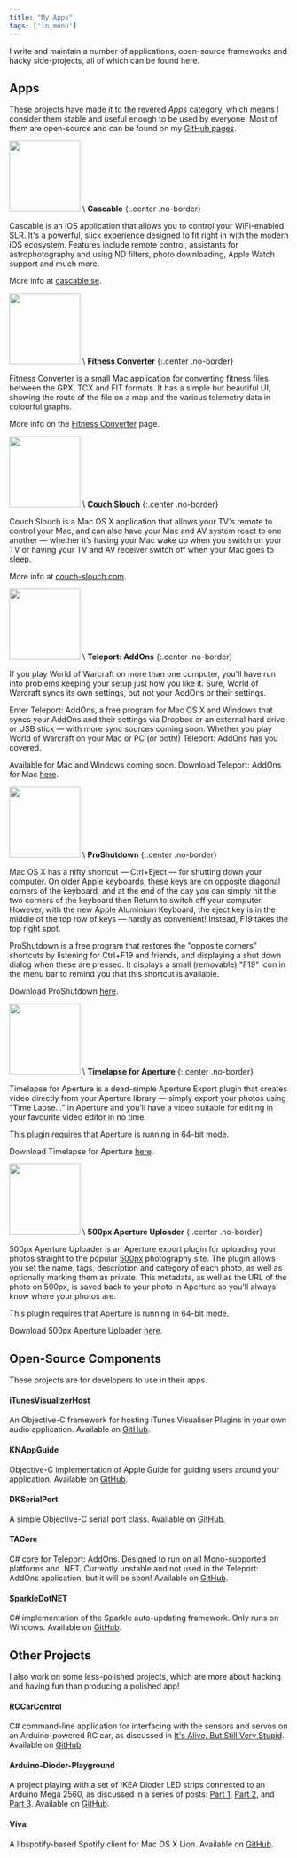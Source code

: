 ```yaml
---
title: "My Apps"
tags: ['in_menu']
---
```


I write and maintain a number of applications, open-source frameworks and hacky side-projects, all of which can be found here.

## Apps

These projects have made it to the revered *Apps* category, which means I consider them stable and useful enough to be used by everyone. Most of them are open-source and can be found on my [GitHub pages](http://github.com/iKenndac).

<img src="/pictures/apps/cascable.png" width="128"/> \\
**Cascable**
{:.center .no-border}

Cascable is an iOS application that allows you to control your WiFi-enabled SLR. It's a powerful, slick experience designed to fit right in with the modern iOS ecosystem. Features include remote control, assistants for astrophotography and using ND filters, photo downloading, Apple Watch support and much more.

More info at [cascable.se](http://cascable.se/).

<img src="/pictures/apps/fitness-converter.png" width="128"/> \\
**Fitness Converter**
{:.center .no-border}

Fitness Converter is a small Mac application for converting fitness files between the GPX, TCX and FIT formats. It has a simple but beautiful UI, showing the route of the file on a map and the various telemetry data in colourful graphs.

More info on the [Fitness Converter](http://ikennd.ac/fitness-converter/) page.

<img src="/pictures/apps/couch-slouch.png" width="128" /> \\
**Couch Slouch**
{:.center .no-border}

Couch Slouch is a Mac OS X application that allows your TV's remote to control your Mac, and can also have your Mac and AV system react to one another — whether it’s having your Mac wake up when you switch on your TV or having your TV and AV receiver switch off when your Mac goes to sleep.

More info at [couch-slouch.com](http://couch-slouch.com/).

<img src="/pictures/apps/teleport-addons.png" width="128" /> \\
**Teleport: AddOns**
{:.center .no-border}

If you play World of Warcraft on more than one computer, you'll have run into problems keeping your setup just how you like it. Sure, World of Warcraft syncs its own settings, but not your AddOns or their settings.

Enter Teleport: AddOns, a free program for Mac OS X and Windows that syncs your AddOns and their settings via Dropbox or an external hard drive or USB stick — with more sync sources coming soon. Whether you play World of Warcraft on your Mac or PC (or both!) Teleport: AddOns has you covered.

Available for Mac and Windows coming soon. Download Teleport: AddOns for Mac [here](/apps/files/TeleportAddOns.zip).

<img src="/pictures/apps/proshutdown.png" width="128" /> \\
**ProShutdown**
{:.center .no-border}

Mac OS X has a nifty shortcut — Ctrl+Eject — for shutting down your computer. On older Apple keyboards, these keys are on opposite diagonal corners of the keyboard, and at the end of the day you can simply hit the two corners of the keyboard then Return to switch off your computer. However, with the new Apple Aluminium Keyboard, the eject key is in the middle of the top row of keys — hardly as convenient! Instead, F19 takes the top right spot.

ProShutdown is a free program that restores the "opposite corners" shortcuts by listening for Ctrl+F19 and friends, and displaying a shut down dialog when these are pressed. It displays a small (removable) "F19" icon in the menu bar to remind you that this shortcut is available.

Download ProShutdown [here](/apps/files/ProShutdown.dmg).

<img src="/pictures/apps/aperture-plugin.png" width="128" /> \\
**Timelapse for Aperture**
{:.center .no-border}

Timelapse for Aperture is a dead-simple Aperture Export plugin that creates video directly from your Aperture library — simply export your photos using "Time Lapse…" in Aperture and you’ll have a video suitable for editing in your favourite video editor in no time.

This plugin requires that Aperture is running in 64-bit mode.

Download Timelapse for Aperture [here](/apps/files/TimelapseForApertureInstaller.zip).

<img src="/pictures/apps/500px-aperture-uploader.png" width="128" /> \\
**500px Aperture Uploader**
{:.center .no-border}

500px Aperture Uploader is an Aperture export plugin for uploading your photos straight to the popular [500px](http://500px.com) photography site. The plugin allows you set the name, tags, description and category of each photo, as well as optionally marking them as private. This metadata, as well as the URL of the photo on 500px, is saved back to your photo in Aperture so you'll always know where your photos are.

This plugin requires that Aperture is running in 64-bit mode.

Download 500px Aperture Uploader [here](/apps/files/500pxApertureUploader-Latest.zip).

## Open-Source Components

These projects are for developers to use in their apps.

#### iTunesVisualizerHost

An Objective-C framework for hosting iTunes Visualiser Plugins in your own audio application. Available on [GitHub](http://github.com/iKenndac/iTunesVisualizerHost).

#### KNAppGuide

Objective-C implementation of Apple Guide for guiding users around your application. Available on [GitHub](http://github.com/iKenndac/KNAppGuide).

#### DKSerialPort

A simple Objective-C serial port class. Available on [GitHub](http://github.com/iKenndac/DKSerialPort).

#### TACore

C# core for Teleport: AddOns. Designed to run on all Mono-supported platforms and .NET. Currently unstable and not used in the Teleport: AddOns application, but it will be soon! Available on [GitHub](http://github.com/iKenndac/TACore).

#### SparkleDotNET

C# implementation of the Sparkle auto-updating framework. Only runs on Windows. Available on [GitHub](http://github.com/iKenndac/SparkleDotNET).

## Other Projects

I also work on some less-polished projects, which are more about hacking and having fun than producing a polished app!

#### RCCarControl

C# command-line application for interfacing with the sensors and servos on an Arduino-powered RC car, as discussed in [It's Alive, But Still Very Stupid](/blog/2013/02/its-alive/). Available on [GitHub](http://github.com/iKenndac/RCCarControl).

#### Arduino-Dioder-Playground

A project playing with a set of IKEA Dioder LED strips connected to an Arduino Mega 2560, as discussed in a series of posts: [Part 1](/blog/2011/09/arduino-dioder-part-one/), [Part 2](/blog/2011/09/arduino-dioder-part-two/), and [Part 3](/blog/2011/10/arduino-dioder-part-three/). Available on [GitHub](http://github.com/iKenndac/Arduino-Dioder-Playground).

#### Viva

A libspotify-based Spotify client for Mac OS X Lion. Available on [GitHub](http://github.com/iKenndac/Viva).


